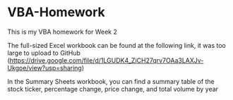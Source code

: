 # VBA-Homework
This is my VBA homework for Week 2

The full-sized Excel workbook can be found at the following link, it was too large to upload to GitHub (https://drive.google.com/file/d/1LGUDK4_ZiCH27qrv7OAa3LAXJv-Ukgoe/view?usp=sharing)

In the Summary Sheets workbook, you can find a summary table of the stock ticker, percentage change, price change, and total volume by year

